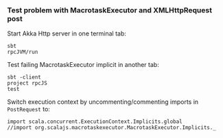 ### Test problem with MacrotaskExecutor and XMLHttpRequest post

Start Akka Http server in one terminal tab:

    sbt
    rpcJVM/run

Test failing MacrotaskExecutor implicit in another tab:

    sbt -client
    project rpcJS
    test

Switch execution context by uncommenting/commenting imports in `PostRequest` to: 
    
    import scala.concurrent.ExecutionContext.Implicits.global
    //import org.scalajs.macrotaskexecutor.MacrotaskExecutor.Implicits._